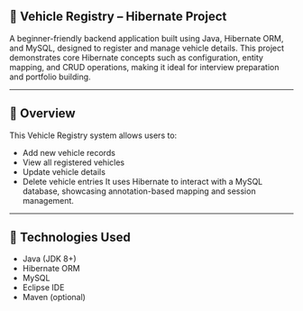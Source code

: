 ## 🚗 Vehicle Registry – Hibernate Project

A beginner-friendly backend application built using Java, Hibernate ORM, and MySQL, designed to register and manage vehicle details. 
This project demonstrates core Hibernate concepts such as configuration, entity mapping, and CRUD operations, making it ideal for interview preparation and portfolio building.
_________________________________________________________________________________________________________________________________________________________________________________
## 📌 Overview

This Vehicle Registry system allows users to:
- Add new vehicle records
- View all registered vehicles
- Update vehicle details
- Delete vehicle entries
It uses Hibernate to interact with a MySQL database, showcasing annotation-based mapping and session management.
___________________________________________________________________________________________________________________________________________________________________________________
## 🔧 Technologies Used

- Java (JDK 8+)
- Hibernate ORM
- MySQL
- Eclipse IDE
- Maven (optional)
